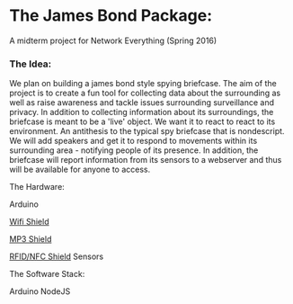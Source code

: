 <h1>The James Bond Package: </h1>

A midterm project for Network Everything (Spring 2016)

<h3> The Idea: </h3>

We plan on building a james bond style spying briefcase. The aim of the project is to create a fun tool for collecting data about the surrounding as well as raise awareness and tackle issues surrounding surveillance and privacy. In addition to collecting information about its surroundings, the briefcase is meant to be a 'live' object. We want it to react to react to its environment. An antithesis to the typical spy briefcase that is nondescript. We will add speakers and get it to respond to movements within its surrounding area - notifying people of its presence. In addition, the briefcase will report information from its sensors to a webserver and thus will be available for anyone to access.


The Hardware:

Arduino

<a href = 'http://equip.nyuad.im/equip-items/adafruit-huzzah-cc3000-wifi-shield-with-onboard-antenna/'> Wifi Shield</a>

<a href='http://equip.nyuad.im/equip-items/adafruit-music-maker-mp3-shield-for-arduino-2/'>MP3 Shield</a>

<a href='https://www.adafruit.com/products/789'>RFID/NFC Shield</a>
Sensors


The Software Stack:

Arduino
NodeJS

